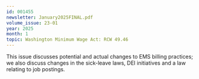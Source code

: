 ```yaml
---
id: 001455
newsletter: January2025FINAL.pdf
volume_issue: 23-01
year: 2025
month: 1
topic: Washington Minimum Wage Act: RCW 49.46
---
```


This issue discusses potential and actual changes to EMS billing practices; we also discuss changes in the sick-leave laws, DEI initiatives and a law relating to job postings.